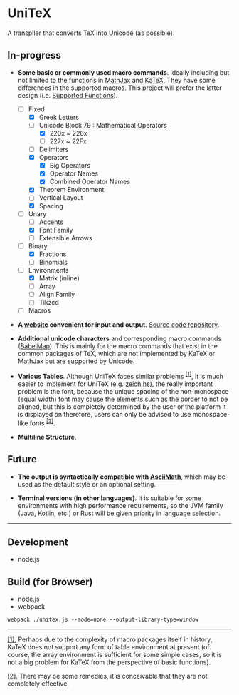 
# UniTeX
A transpiler that converts TeX into Unicode (as possible). 


## In-progress

- **Some basic or commonly used macro commands**. ideally including but not limited to the functions in [MathJax](https://www.mathjax.org/) and [KaTeX](https://katex.org), They have some differences in the supported macros. This project will prefer the latter design (i.e. [Supported Functions](https://katex.org/docs/supported.html)).
  - [ ] Fixed
    - [x] Greek Letters
    - [ ] Unicode Block 79 : Mathematical Operators
      - [x] 220x ~ 226x
      - [ ] 227x ~ 22Fx 
    - [ ] Delimiters
    - [x] Operators
      - [x] Big Operators
      - [x] Operator Names
      - [x] Combined Operator Names
    - [x] Theorem Environment
    - [ ] Vertical Layout
    - [x] Spacing
  - [ ] Unary
    - [ ] Accents
    - [x] Font Family
    - [ ] Extensible Arrows
  - [ ] Binary
    - [x] Fractions
    - [ ] Binomials
  - [ ] Environments
    - [x] Matrix (inline)
    - [ ] Array
    - [ ] Align Family
    - [ ] Tikzcd
  - [ ] Macros

- **A [website](https://unitex-web.netlify.app) convenient for input and output**. [Source code repository](https://github.com/kokic/UniTeX-Website).

- **Additional unicode characters** and corresponding macro commands ([BabelMap](https://www.babelstone.co.uk/Unicode/babelmap.html)). This is mainly for the macro commands that exist in the common packages of TeX, which are not implemented by KaTeX or MathJax but are supported by Unicode.

- **Various Tables**. 
Although UniTeX faces similar problems <sup><a id='tables-packages-back' href='#tables-packages'>[1]</a></sup>, it is much easier to implement for UniTeX (e.g. [zeich.hs](https://github.com/kokic/dynastes/blob/main/zeich.hs)), the really important problem is the font, because the unique spacing of the non-monospace (equal width) font may cause the elements such as the border to not be aligned, but this is completely determined by the user or the platform it is displayed on therefore, users can only be advised to use monospace-like fonts <sup><a id='tables-remedies-back' href='#tables-remedies'>[2]</a></sup>. 

- **Multiline Structure**. 

## Future

- **The output is syntactically compatible with [AsciiMath](http://asciimath.org)**, which may be used as the default style or an optional setting. 

- **Terminal versions (in other languages)**. It is suitable for some environments with high performance requirements, so the JVM family (Java, Kotlin, etc.) or Rust will be given priority in language selection. 

<!-- ## Demo -->

<!-- ## Documentation -->

---

## Development

- node.js

## Build (for Browser)

- node.js
- webpack

```
webpack ./unitex.js --mode=none --output-library-type=window
```

--- 

<a id='tables-packages' href='#tables-packages-back'>[1].</a>
Perhaps due to the complexity of macro packages itself in history, KaTeX does not support any form of table environment at present (of course, the array environment is sufficient for some simple cases, so it is not a big problem for KaTeX from the perspective of basic functions). 

<a id='tables-remedies' href='#tables-remedies-back'>[2].</a>
There may be some remedies, it is conceivable that they are not completely effective.

<!-- ## Acknowledge -->

